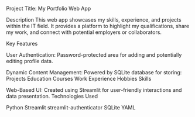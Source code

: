 Project Title: My Portfolio Web App

Description
This web app showcases my skills, experience, and projects within the IT field. It provides a platform to highlight my qualifications, share my work, and connect with potential employers or collaborators.

Key Features

User Authentication: Password-protected area for adding and potentially editing profile data.

Dynamic Content Management: Powered by SQLite database for storing:
Projects
Education
Courses
Work Experience
Hobbies
Skills

Web-Based UI: Created using Streamlit for user-friendly interactions and data presentation.
Technologies Used

Python
Streamlit
streamlit-authenticator
SQLite
YAML
